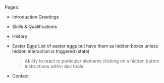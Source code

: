 Pages:

- Introduction
  Greetings

- Skills & Qualifications
- History

- Easter Eggs
  List of easter eggs but have them as hidden boxes unless hidden interaction is triggered (state)

  > Ability to react to particular elements
  > clicking on a hidden button
  > instructions within dev tools

- Contact
